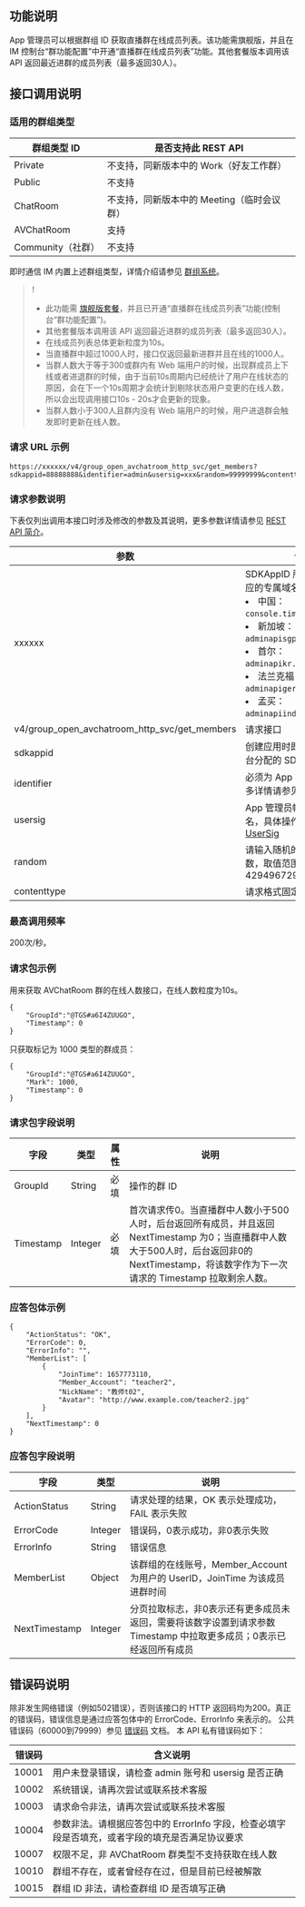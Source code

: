 ## 功能说明
App 管理员可以根据群组 ID 获取直播群在线成员列表。该功能需旗舰版，并且在 IM 控制台“群功能配置”中开通“直播群在线成员列表”功能。其他套餐版本调用该 API 返回最近进群的成员列表（最多返回30人）。

## 接口调用说明
### 适用的群组类型
|群组类型 ID | 是否支持此 REST API|
|-----------|------------|
|Private|不支持，同新版本中的 Work（好友工作群）|
|Public|不支持|
|ChatRoom|不支持，同新版本中的 Meeting（临时会议群）|
|AVChatRoom|支持|
|Community（社群）|不支持|

即时通信 IM 内置上述群组类型，详情介绍请参见 [群组系统](https://cloud.tencent.com/document/product/269/1502)。

> !
>
> - 此功能需 [旗舰版套餐](https://buy.cloud.tencent.com/avc?from=17473)，并且已开通“直播群在线成员列表”功能(控制台“群功能配置”)。
> - 其他套餐版本调用该 API 返回最近进群的成员列表（最多返回30人）。
> - 在线成员列表总体更新粒度为10s。
> - 当直播群中超过1000人时，接口仅返回最新进群并且在线的1000人。
> - 当群人数大于等于300或群内有 Web 端用户的时候，出现群成员上下线或者进退群的时候，由于当前10s周期内已经统计了用户在线状态的原因，会在下一个10s周期才会统计到剔除状态用户变更的在线人数，所以会出现调用接口10s - 20s才会更新的现象。
> - 当群人数小于300人且群内没有 Web 端用户的时候，用户进退群会触发即时更新在线人数。


### 请求 URL 示例
```
https://xxxxxx/v4/group_open_avchatroom_http_svc/get_members?sdkappid=88888888&identifier=admin&usersig=xxx&random=99999999&contenttype=json
```

### 请求参数说明

下表仅列出调用本接口时涉及修改的参数及其说明，更多参数详情请参见 [REST API 简介](https://cloud.tencent.com/document/product/269/1519)。

| 参数               | 说明                                 |
| ------------------ | ------------------------------------ |
| xxxxxx | SDKAppID 所在国家/地区对应的专属域名：<br><li>中国：`console.tim.qq.com`</li><li>新加坡：`adminapisgp.im.qcloud.com`</li><li>首尔： `adminapikr.im.qcloud.com`</li><li>法兰克福：`adminapiger.im.qcloud.com`</li><li>孟买：`adminapiind.im.qcloud.com`</li>|
| v4/group_open_avchatroom_http_svc/get_members | 请求接口                             |
| sdkappid           | 创建应用时即时通信 IM 控制台分配的 SDKAppID |
| identifier         | 必须为 App 管理员帐号，更多详情请参见 [App 管理员](https://cloud.tencent.com/document/product/269/31999#app-.E7.AE.A1.E7.90.86.E5.91.98)                |
| usersig            | App 管理员帐号生成的签名，具体操作请参见 [生成 UserSig](https://cloud.tencent.com/document/product/269/32688)    |
| random             | 请输入随机的32位无符号整数，取值范围0 - 4294967295                 |
|contenttype|请求格式固定值为`json`|

### 最高调用频率
200次/秒。

### 请求包示例

用来获取 AVChatRoom 群的在线人数接口，在线人数粒度为10s。

```
{
    "GroupId":"@TGS#a6I4ZUUGO",
    "Timestamp": 0
}
```

只获取标记为 1000 类型的群成员：

```
{
    "GroupId":"@TGS#a6I4ZUUGO",
    "Mark": 1000,
    "Timestamp": 0
}
```

### 请求包字段说明

| 字段 | 类型 | 属性 | 说明 |
|---------|---------|---------|---------|
| GroupId | String | 必填 |操作的群 ID  |
| Timestamp | Integer | 必填 | 首次请求传0。当直播群中人数小于500人时，后台返回所有成员，并且返回 NextTimestamp 为0；当直播群中人数大于500人时，后台返回非0的 NextTimestamp，将该数字作为下一次请求的 Timestamp 拉取剩余人数。 |

### 应答包体示例
```
{
    "ActionStatus": "OK",
    "ErrorCode": 0,
    "ErrorInfo": "",
    "MemberList": [
        {
            "JoinTime": 1657773110,
            "Member_Account": "teacher2",
            "NickName": "教师t02",
            "Avatar": "http://www.example.com/teacher2.jpg"
        }
    ],
    "NextTimestamp": 0
}
```
### 应答包字段说明

| 字段 | 类型 | 说明 |
|---------|---------|---------|
| ActionStatus | String | 请求处理的结果，OK 表示处理成功，FAIL 表示失败 |
| ErrorCode|	Integer	|错误码，0表示成功，非0表示失败 |
| ErrorInfo | String | 错误信息  |
| MemberList | Object | 该群组的在线账号，Member_Account 为用户的 UserID，JoinTime 为该成员进群时间 |
| NextTimestamp | Integer | 分页拉取标志，非0表示还有更多成员未返回，需要将该数字设置到请求参数 Timestamp 中拉取更多成员；0表示已经返回所有成员 |

## 错误码说明

除非发生网络错误（例如502错误），否则该接口的 HTTP 返回码均为200。真正的错误码，错误信息是通过应答包体中的 ErrorCode、ErrorInfo 来表示的。
公共错误码（60000到79999）参见 [错误码](https://cloud.tencent.com/document/product/269/1671) 文档。
本 API 私有错误码如下：

| 错误码 | 含义说明|
|---------|---------|
| 10001 | 用户未登录错误，请检查 admin 账号和 usersig 是否正确  |
| 10002 | 系统错误，请再次尝试或联系技术客服  |
| 10003 | 请求命令非法，请再次尝试或联系技术客服 |
| 10004 | 参数非法。请根据应答包中的 ErrorInfo 字段，检查必填字段是否填充，或者字段的填充是否满足协议要求 |
| 10007 | 权限不足，非 AVChatRoom 群类型不支持获取在线人数 |
| 10010 | 群组不存在，或者曾经存在过，但是目前已经被解散 |
| 10015 | 群组 ID 非法，请检查群组 ID 是否填写正确  |
